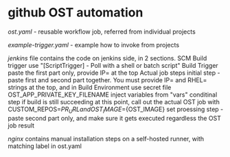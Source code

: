 # github OST automation

*ost.yaml* - reusable workflow job, referred from individual projects

*example-trigger.yaml* - example how to invoke from projects

*jenkins* file contains the code on jenkins side, in 2 sections.
SCM Build trigger
  use "[ScriptTrigger] - Poll with a shell or batch script" Build Trigger
  paste the first part only, provide IP= at the top
Actual job steps
  initial step - paste first and second part together. You must provide IP= and RHEL= strings at the top, and in Build Environment use secret file OST_APP_PRIVATE_KEY_FILENAME
  inject variables from "vars"
  conditinal step 
    if build is still succeeding at this point, call out the actual OST job with CUSTOM_REPOS=${PR_URL} and OST_IMAGE=${OST_IMAGE} set
    proessing step - paste second part only, and make sure it gets executed regardless the OST job result

*nginx* contains manual installation steps on a self-hosted runner, with matching label in ost.yaml
